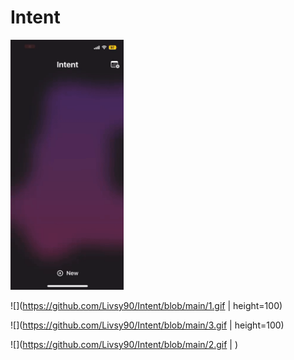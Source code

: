 # Intent

<img src="https://github.com/Livsy90/Intent/blob/main/1.gif" height="400" />

![](https://github.com/Livsy90/Intent/blob/main/1.gif | height=100)

![](https://github.com/Livsy90/Intent/blob/main/3.gif | height=100)

![](https://github.com/Livsy90/Intent/blob/main/2.gif | )

